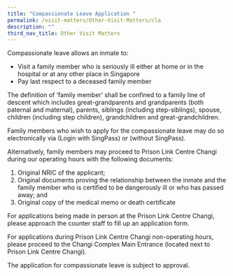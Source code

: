 ```yaml
---
title: "Compassionate Leave Application "
permalink: /visit-matters/Other-Visit-Matters/cla
description: ""
third_nav_title: Other Visit Matters
---
```

Compassionate leave allows an inmate to:
* Visit a family member who is seriously ill either at home or in the hospital or at any other place in Singapore
* Pay last respect to a deceased family member

The definition of ’family member’ shall be confined to a family line of descent which includes great-grandparents and grandparents (both paternal and maternal), parents, siblings (including step-siblings), spouse, children (including step children), grandchildren and great-grandchildren. 

Family members who wish to apply for the compassionate leave may do so electronically via (Login with SingPass) or (without SingPass).

Alternatively, family members may proceed to Prison Link Centre Changi during our operating hours with the following documents:
1. Original NRIC of the applicant;
2. Original documents proving the relationship between the inmate and the family member who is certified to be dangerously ill or who has passed away; and
3. Original copy of the medical memo or death certificate

For applications being made in person at the Prison Link Centre Changi, please approach the counter staff to fill up an application form.

For applications during Prison Link Centre Changi non-operating hours, please proceed to the Changi Complex Main Entrance (located next to Prison Link Centre Changi).

The application for compassionate leave is subject to approval.
